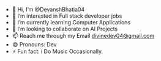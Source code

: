 - 👋 Hi, I’m @DevanshBhatia04
- 👀 I’m interested in Full stack developer jobs
- 🌱 I’m currently learning Computer Applications
- 💞️ I’m looking to collaborate on AI Projects
- 📫 Reach me through my Email divinedev04@gmail.com
- 😄 Pronouns: Dev
- ⚡ Fun fact: i Do Music Occasionally.

<!---
DevanshBhatia04/DevanshBhatia04 is a ✨ special ✨ repository because its `README.md` (this file) appears on your GitHub profile.
You can click the Preview link to take a look at your changes.
--->
